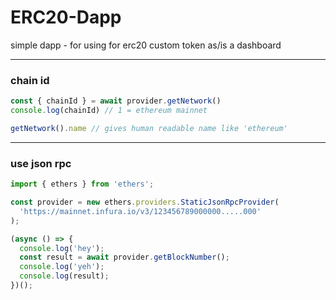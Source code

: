 # ERC20-Dapp
simple dapp - for using for erc20 custom token as/is a dashboard

***

### chain id
```js
const { chainId } = await provider.getNetwork()
console.log(chainId) // 1 = ethereum mainnet

getNetwork().name // gives human readable name like 'ethereum'
```
*** 

### use json rpc
```js
import { ethers } from 'ethers';

const provider = new ethers.providers.StaticJsonRpcProvider(
  'https://mainnet.infura.io/v3/123456789000000.....000'
);

(async () => {
  console.log('hey');
  const result = await provider.getBlockNumber();
  console.log('yeh');
  console.log(result);
})();
```
